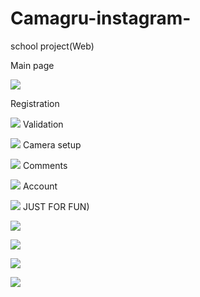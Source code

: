 # Camagru-instagram-
school project(Web)

Main page

![](presentation/1.jpg)

Registration

![](presentation/2.jpg)
Validation

![](presentation/3.jpg)
Camera setup

![](presentation/5.jpg)
Comments

![](presentation/6.jpg)
Account

![](presentation/7.jpg)
JUST FOR FUN)


![](presentation/Vlad36.png)

![](presentation/Vlad38.png)

![](presentation/Vlad44.png)

![](presentation/vlad121.png)
